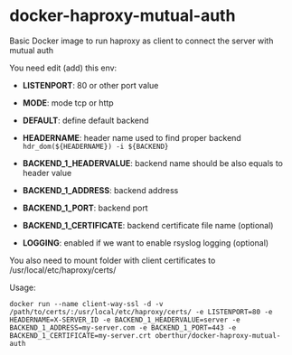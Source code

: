# docker-haproxy-mutual-auth
Basic Docker image to run haproxy as client to connect the server with mutual auth

You need edit (add) this env:
- **LISTENPORT**: 80 or other port value
- **MODE**: mode tcp or http
- **DEFAULT**: define default backend

- **HEADERNAME**: header name used to find proper backend ```hdr_dom(${HEADERNAME}) -i ${BACKEND}```
- **BACKEND_1_HEADERVALUE**: backend name should be also equals to header value
- **BACKEND_1_ADDRESS**: backend address
- **BACKEND_1_PORT**: backend port
- **BACKEND_1_CERTIFICATE**: backend certificate file name (optional)
- **LOGGING**: enabled if we want to enable rsyslog logging (optional)

You also need to mount folder with client certificates to /usr/local/etc/haproxy/certs/

Usage: 
```
docker run --name client-way-ssl -d -v /path/to/certs/:/usr/local/etc/haproxy/certs/ -e LISTENPORT=80 -e HEADERNAME=X-SERVER_ID -e BACKEND_1_HEADERVALUE=server -e BACKEND_1_ADDRESS=my-server.com -e BACKEND_1_PORT=443 -e BACKEND_1_CERTIFICATE=my-server.crt oberthur/docker-haproxy-mutual-auth
```
